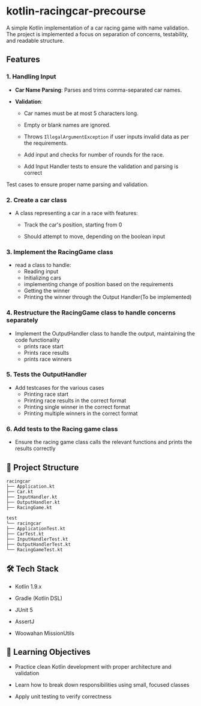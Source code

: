 # kotlin-racingcar-precourse

A simple Kotlin implementation of a car racing game with name validation. The project is implemented a focus on separation of concerns, testability, and readable structure.

## Features

### 1. Handling Input

* **Car Name Parsing**: Parses and trims comma-separated car names.

* **Validation**:

    * Car names must be at most 5 characters long.

    * Empty or blank names are ignored.

    * Throws `IllegalArgumentException` if user inputs invalid data as per the requirements.
    * Add input and checks for number of rounds for the race.
    * Add Input Handler tests to ensure the validation and parsing is correct

Test cases to ensure proper name parsing and validation.

### 2. Create a car class

* A class representing a car in a race with features:

    * Track the car's position, starting from 0

    * Should attempt to move, depending on the boolean input

### 3. Implement the RacingGame class

* read a class to handle:
    * Reading input
    * Initializing cars
    * implementing change of position based on the requirements
    * Getting the winner
    * Printing the winner through the Output Handler(To be implemented)

### 4. Restructure the RacingGame class to handle concerns separately

* Implement the OutputHandler class to handle the output, maintaining the code functionality
    * prints race start
    * Prints race results
    * prints race winners

### 5. Tests the OutputHandler

* Add testcases for the various cases
    * Printing race start
    * Printing race results in the correct format
    * Printing single winner in the correct format
    * Printing multiple winners in the correct format

### 6. Add tests to the Racing game class

* Ensure the racing game class calls the relevant functions and prints the results correctly


## 🧱 Project Structure
```
racingcar
├── Application.kt
├── Car.kt
├── InputHandler.kt
├── OutputHandler.kt
├── RacingGame.kt

test
└── racingcar
├── ApplicationTest.kt
├── CarTest.kt
├── InputHandlerTest.kt
├── OutputHandlerTest.kt
└── RacingGameTest.kt
```
## 🛠 Tech Stack

* Kotlin 1.9.x

* Gradle (Kotlin DSL)

* JUnit 5

* AssertJ

* Woowahan MissionUtils

## 🎯 Learning Objectives

* Practice clean Kotlin development with proper architecture and validation

* Learn how to break down responsibilities using small, focused classes

* Apply unit testing to verify correctness






